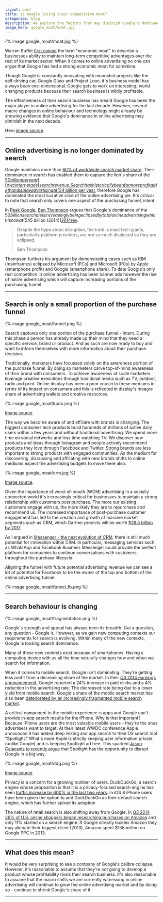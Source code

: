 ```yaml
---
layout: post
title: Is Google losing their competitive moat?
categories: blog
description: We explore the factors that may diminish Google's dominance in online advertising
image_hero: google_moat/moat.jpg
---
```


{% image google_moat/moat.jpg %}

Warren Buffet [first coined][ecmoat] the term "economic moat" to describe a businesses ability to maintain long-term competitive advantages over the rest of its market sector. When it comes to online advertising no one can argue that Google has had a strong economic moat for sometime.

Though Google is constantly innovating with moonshot projects like the self-driving car, Google Glass and Project Loon, it's business model has always been one-dimensional. Google gets to work on interesting, world changing products because their search business is wildly profitable.

The effectiveness of their search business has meant Google has been the major player in online advertising for the last decade. However, several macro changes in online behaviour and technology might already be showing evidence that Google's dominance in online advertising may diminish in the next decade.

[ecmoat]:http://www.investopedia.com/ask/answers/05/economicmoat.asp/?utm_source=heuro.net&utm_medium=blog&utm_campaign=googleMoat

Hero [image source][image].

[image]:https://www.flickr.com/photos/mikeyphillips/9529596822/in/photolist-fw6F8u-8Z8K-br4XyL-kcSfsz-7KK47d-95Tfq-aQQ3i6-3RgFM-jV4cU8-fLB3fq-tsuwV9-5x9E4M-dPyA8g-8hfgK1-9Ubwjh-5kbLL8-qS2EFB-jipNzg-bQurWr-6xRGWj-afCh2E-57smgP-fCC4B7-3Ti6CN-7r1Xot-pDTLbJ-aK1Yc4-xw666-rQFFpa-8orvR-5nUp6Y-4iinLg-6W23GQ-bBzLSy-85Skkk-LK3nw-6QgtJ4-xw69i-77wgzm-bQurrx-jV8fDB-8vYLRB-7SCh72-fuK9is-cJUtwm-jVaD4y-bGMMED-dTyg4i-aEos3M-6L6GAe/

***

## Online advertising is no longer dominated by search

Google maintains more than [60% of worldwide search market share][googleshare]. Their dominance in search has enabled them to capture the lion's share of the [$50 billion per year][pwcinternetads] search revenue. Search has historically been far more profitable than display advertising at [$34 billion per year][pwcinternetads], therefore Google has dominated the most lucrative slice of the online advertising pie. It's critical to note that search only covers one aspect of the purchasing funnel, intent.

In [Peak Google][feedads], [Ben Thompson][benthom] argues that Google's dominance of the $50 billion search pie is increasingly being eclipsed by total online advertising which is now at [$545 billion (2014)][2014rev].

<blockquote>
  <p>Despite the hype about disruption, the truth is most tech giants, particularly platform providers, are not so much displaced as they are eclipsed.</p>
  <footer>Ben Thompson</footer>
</blockquote>

Thompson furthers his argument by demonstrating cases such as IBM (mainframes) eclipsed by Microsoft (PCs) and Microsoft (PCs) by Apple (smartphone profit) and Google (smartphone share). To date Google's only real competition in online advertising has been banner ads however the rise of native advertising which will capture increasing portions of the purchasing funnel.

[benthom]:https://twitter.com/monkbent/?utm_source=heuro.net&utm_medium=blog&utm_campaign=googleMoat

[pwcinternetads]:http://www.pwc.com/gx/en/global-entertainment-media-outlook/segment-insights/internet-advertising.jhtml?utm_source=heuro.net&utm_medium=blog&utm_campaign=googleMoat

[feedads]:https://stratechery.com/2014/peak-google/?utm_source=heuro.net&utm_medium=blog&utm_campaign=googleMoat

[googleshare]:http://analysisreport.morningstar.com/stock/research?t=GOOG&region=usa&culture=en-US&productCode=MLE

[2014rev]:http://www.emarketer.com/Article/Global-Ad-Spending-Growth-Double-This-Year/1010997/?utm_source=heuro.net&utm_medium=blog&utm_campaign=googleMoat

***

## Search is only a small proportion of the purchase funnel

{% image google_moat/funnel.png %}

Search captures only one portion of the purchase funnel - intent. During this phase a person has already made up their mind that they need a specific service, brand or product. And as such are now ready to buy and want to inform themselves with more information about their purchase decision.

Traditionally, marketers have focussed solely on the awareness portion of the purchase funnel. By doing so marketers carve top-of-mind awareness of their brand with consumers. To achieve awareness at scale marketers leverage creative executions through traditional media such as TV, outdoor, radio and print. Online display has been a poor cousin to these mediums in terms of its impact on consumers and this is reflected in display's meagre share of advertising wallets and creative resources.

{% image google_moat/kpcb.png %}

[Image source][kpcb].

The way we become aware of and affiliate with brands is changing. The biggest consumer tech products build hundreds of millions of active daily users within a few years and without traditional advertising. We spend more time on social networks and less time watching TV. We discover new products and ideas through Instagram and people actively recommend products they love through Facebook and Twitter. Strong brands are less important to strong products with engaged communities. As the medium for discovering, discussing and affiliating with new brands shifts to online mediums expect the advertising budgets to move there also.

{% image google_moat/crm.jpg %}

[Image source][gartnercrm].

Given the importance of word-of-mouth (WOM) advertising in a socially connected world it's increasingly critical for businesses to maintain a strong relationship with customers post purchase. The more our existing customers engage with us, the more likely they are to repurchase and recommend us. The increased importance of post-purchase customer engagement has led to the creation and growth of massive market segments such as CRM, which Gartner predicts will be worth [$36.5 billion by 2017][gartnercrm].

As I argued in [Messenger - the next evolution of CRM][futurecrm], there is still much potential for innovation within CRM. In particular, messaging services such as WhatsApp and Facebook Business Messenger could provide the perfect platform for companies to continue conversations with customers throughout the purchase lifecycle.

Aligning the funnel with future potential advertising revenue we can see a lot of potential for Facebook to be the owner of the top and bottom of the online advertising funnel.

{% image google_moat/funnel_fb.png %}

[futurecrm]:http://www.heuro.net/blog/the-future-of-crm/?utm_source=heuro.net&utm_medium=blog&utm_campaign=googleMoat

[gartnercrm]:http://www.forbes.com/sites/louiscolumbus/2013/06/18/gartner-predicts-crm-will-be-a-36b-market-by-2017/?utm_source=heuro.net&utm_medium=blog&utm_campaign=googleMoat

[kpcb]:http://www.kpcb.com/internet-trends/?utm_source=heuro.net&utm_medium=blog&utm_campaign=googleMoat

***

## Search behaviour is changing

{% image google_moat/fragmentation.png %}

Google's strength and appeal has always been its breadth. Got a question, any question - Google it. However, as we gain new computing contexts our requirements for search is evolving. Within many of the new contexts, Google is loosing search dominance.

Many of these new contexts exist because of smartphones. Having a computing device with us all the time naturally changes how and when we search for information.

When it comes to mobile search, Google isn't dominating. They're getting less profit from a decreasing share of the market. In their [Q3 2014 earnings announcementt][googleadrate], Google reported a 24% increase in paid clicks and a 4% reduction in the advertising rate. The decreased rate being due to a lower yield from mobile search. Google's share of the mobile search market has also been [deteriorated by an increasingly fragmented mobile search market][mobilesearchshift].

A critical component to the mobile experience is apps and Google can't provide in-app search results for the iPhone. Why is that important? Because iPhone users are the most valuable mobile users - they're the ones advertisers want to target. At their latest WWDC conference Apple announced it has added deep linking and app search to their OS search tool "Spotlight." What's more Apple is strictly keeping user information private (unlike Google) and is keeping Spotlight ad free. This sparked [Jason Calacanis to recently argue][applesearch] that Spotlight has the opportunity to disrupt Google in a big way.

{% image google_moat/ddg.png %}

[Image source][ddg].

Privacy is a concern for a growing number of users. DuckDuckGo, a search engine whose proposition is that it is a privacy-focused search engine has seen [traffic increase by 600% in the last two years][ddg]. In iOS 8 iPhone users have been given the option to add DuckDuckGo as their default search engine, which has further spiked its adoption.

The nature of retail search is also shifting away from Google. In [Q3 2014 39% of U.S. online shoppers began researching purchases on Amazon][forrestersearch] and only 11% started on a search engine. If Google directly tackles Amazon they may alienate their biggest client (2013), Amazon spent $158 million on Google PPC in 2013.

[ddg]:http://9to5mac.com/2015/06/16/duckduckgo-growth-ios/

[applesearch]:http://calacanis.com/2015/06/09/apple-launching-search-engine-to-destroy-google-and-youre-already-using-it/?utm_source=heuro.net&utm_medium=blog&utm_campaign=googleMoat

[forrestersearch]:http://www.wsj.com/articles/google-preps-shopping-site-to-challenge-amazon-1418673413/?utm_source=heuro.net&utm_medium=blog&utm_campaign=googleMoat

[amazonsearch]:http://adage.com/article/digital/amazon-tops-list-google-s-25-biggest-search-advertisers/294922/?utm_source=heuro.net&utm_medium=blog&utm_campaign=googleMoat

[googleadrate]:http://marketrealist.com/2014/11/google-looking-make-product-changes-mobile-search/?utm_source=heuro.net&utm_medium=blog&utm_campaign=googleMoat

[mobilesearchshift]:http://www.emarketer.com/Article/US-Mobile-Ad-Dollars-Shift-Search-Apps/1010898/?utm_source=heuro.net&utm_medium=blog&utm_campaign=googleMoat

***

## What does this mean?

It would be very surprising to see a company of Google's calibre collapse. However, it's reasonable to assume that they're not going to develop a product whose profitability rivals their search business. It's also reasonable to assume that the macro shifts we are currently witnessing in online advertising will continue to grow the online advertising market and by doing so - continue to shrink Google's share of it.

***
